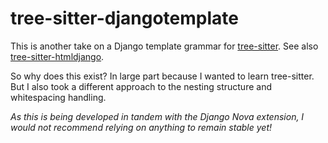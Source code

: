 # tree-sitter-djangotemplate

This is another take on a Django template grammar for [tree-sitter](https://tree-sitter.github.io/). See also [tree-sitter-htmldjango](https://github.com/interdependence/tree-sitter-htmldjango).

So why does this exist? In large part because I wanted to learn tree-sitter. But I also took a different approach to the nesting structure and whitespacing handling.

*As this is being developed in tandem with the Django Nova extension, I would not recommend relying on anything to remain stable yet!*
